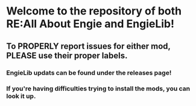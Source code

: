 # Welcome to the repository of both RE:All About Engie and EngieLib!
## To PROPERLY report issues for either mod, PLEASE use their proper labels.
### EngieLib updats can be found under the releases page!
### If you're having difficulties trying to install the mods, you can look it up.
